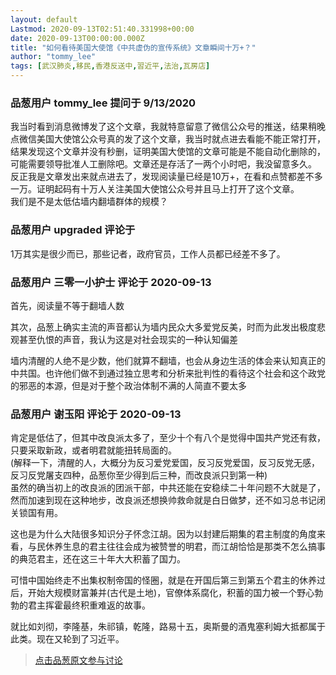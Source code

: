 ```yaml
---
layout: default
Lastmod: 2020-09-13T02:51:40.331998+00:00
date: 2020-09-13T00:00:00.000Z
title: "如何看待美国大使馆《中共虚伪的宣传系统》文章瞬间十万+？"
author: "tommy_lee"
tags: [武汉肺炎,移民,香港反送中,習近平,法治,瓦房店]
---
```



### 品葱用户 **tommy_lee** 提问于 9/13/2020
    
我当时看到消息微博发了这个文章，我就特意留意了微信公众号的推送，结果稍晚点微信美国大使馆公众号真的发了这个文章，我当时就点进去看能不能正常打开，结果发现这个文章并没有秒删，证明美国大使馆的文章可能是不能自动化删除的，可能需要领导批准人工删除吧。文章还是存活了一两个小时吧，我没留意多久。  
反正我是文章发出来就点进去了，发现阅读量已经是10万+，在看和点赞都差不多一万。证明起码有十万人关注美国大使馆公众号并且马上打开了这个文章。  
我们是不是太低估墙内翻墙群体的规模？
    
                

### 品葱用户 **upgraded** 评论于 
        
1万其实是很少而已，那些记者，政府官员，工作人员都已经差不多了。
        
                

### 品葱用户 **三零一小护士** 评论于 2020-09-13
        
首先，阅读量不等于翻墙人数  
  
其次，品葱上确实主流的声音都认为墙内民众大多爱党反美，时而为此发出极度悲观甚至仇恨的声音，我认为这是对社会现实的一种认知偏差  
  
墙内清醒的人绝不是少数，他们就算不翻墙，也会从身边生活的体会来认知真正的中共国。也许他们做不到通过独立思考和分析来批判性的看待这个社会和这个政党的邪恶的本源，但是对于整个政治体制不满的人简直不要太多
        
                

### 品葱用户 **谢玉阳** 评论于 2020-09-13
        
肯定是低估了，但其中改良派太多了，至少十个有八个是觉得中国共产党还有救，只要采取新政，或者明君就能扭转局面的。  
(解释一下，清醒的人，大概分为反习爱党爱国，反习反党爱国，反习反党无感，反习反党屠支四种，品葱你至少得到后三种，而改良派只到第一种)  
虽然的确当初上的改良派的团派干部，中共还能在安稳续二十年问题不大就是了，然而加速到现在这种地步，改良派还想换帅救命就是白日做梦，还不如习总书记闭关锁国有用。  
  
这也是为什么大陆很多知识分子怀念江胡。因为以封建后期集的君主制度的角度来看，与民休养生息的君主往往会成为被赞誉的明君，而江胡恰恰是那类不怎么搞事的典范君主，还在这三十年大大积蓄了国力。  
  
可惜中国始终走不出集权制帝国的怪圈，就是在开国后第三到第五个君主的休养过后，开始大规模财富兼并(古代是土地)，官僚体系腐化，积蓄的国力被一个野心勃勃的君主挥霍最终积重难返的故事。  
  
就比如刘彻，李隆基，朱祁镇，乾隆，路易十五，奥斯曼的酒鬼塞利姆大抵都属于此类。现在又轮到了习近平。
        
                





> [点击品葱原文参与讨论](https://pincong.rocks/question/30928)

